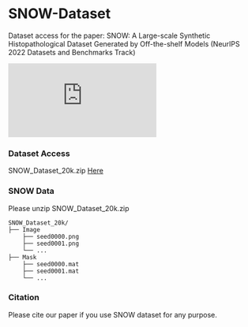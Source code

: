 # SNOW-Dataset
Dataset access for the paper: SNOW: A Large-scale Synthetic Histopathological Dataset Generated by Off-the-shelf Models (NeurIPS 2022 Datasets and Benchmarks Track)

![Example](https://github.com/Cassie07/SNOW-Dataset/blob/main/sup_fig2_1.pdf)

### Dataset Access
SNOW_Dataset_20k.zip [Here](https://drive.google.com/file/d/1NIS4p2YgtWjg-1I25wB2UH72ONIDtwqr/view?usp=sharing)

### SNOW Data

Please unzip SNOW_Dataset_20k.zip 

```
SNOW_Dataset_20k/
├── Image
    ├── seed0000.png
    ├── seed0001.png
    └── ...
├── Mask
    ├── seed0000.mat
    ├── seed0001.mat
    └── ...
```

### Citation
Please cite our paper if you use SNOW dataset for any purpose.
